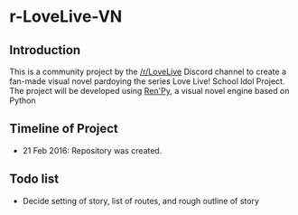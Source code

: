 # r-LoveLive-VN

## Introduction
This is a community project by the [/r/LoveLive](http://www.reddit.com/r/LoveLive) Discord channel to create a fan-made visual novel pardoying the series Love Live! School Idol Project. The project will be developed using [Ren'Py](http://www.renpy.org/), a visual novel engine based on Python

## Timeline of Project
- 21 Feb 2016: Repository was created.

## Todo list
- Decide setting of story, list of routes, and rough outline of story